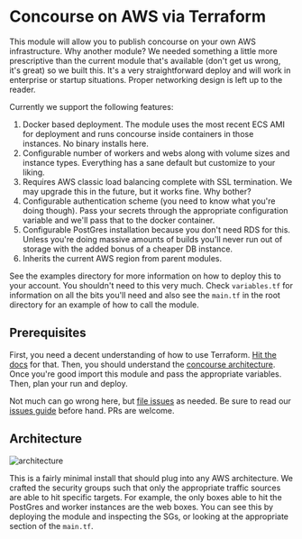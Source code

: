 # Concourse on AWS via Terraform

This module will allow you to publish concourse on your own AWS infrastructure. Why another module? We needed something a little more prescriptive than the current module that's available (don't get us wrong, it's great) so we built this. It's a very straightforward deploy and will work in enterprise or startup situations. Proper networking design is left up to the reader.

Currently we support the following features:

1. Docker based deployment. The module uses the most recent ECS AMI for deployment and runs concourse inside containers in those instances. No binary installs here.
2. Configurable number of workers and webs along with volume sizes and instance types. Everything has a sane default but customize to your liking.
3. Requires AWS classic load balancing complete with SSL termination. We may upgrade this in the future, but it works fine. Why bother?
4. Configurable authentication scheme (you need to know what you're doing though). Pass your secrets through the appropriate configuration variable and we'll pass that to the docker container.
5. Configurable PostGres installation because you don't need RDS for this. Unless you're doing massive amounts of builds you'll never run out of storage with the added bonus of a cheaper DB instance.
6. Inherits the current AWS region from parent modules.

See the examples directory for more information on how to deploy this to your account. You shouldn't need to this very much. Check ```variables.tf``` for information on all the bits you'll need and also see the ```main.tf``` in the root directory for an example of how to call the module.

## Prerequisites

First, you need a decent understanding of how to use Terraform. [Hit the docs](https://www.terraform.io/intro/index.html) for that. Then, you should understand the [concourse architecture](http://concourse.ci/architecture.html). Once you're good import this module and pass the appropriate variables. Then, plan your run and deploy. 

Not much can go wrong here, but [file issues](https://github.com/7Factor/7fpub-aws-concourse/issues) as needed. Be sure to read our [issues guide](https://7factor.github.io/7fpub-ghissues/) before hand. PRs are welcome.

## Architecture

![architecture](https://raw.githubusercontent.com/7Factor/terraform-aws-concourse/dev/docs/concourse.png)

This is a fairly minimal install that should plug into any AWS architecture. We crafted the security groups such that only the appropriate traffic sources are able to hit specific targets. For example, the only boxes able to hit the PostGres and worker instances are the web boxes. You can see this by deploying the module and inspecting the SGs, or looking at the appropriate section of the ```main.tf```.